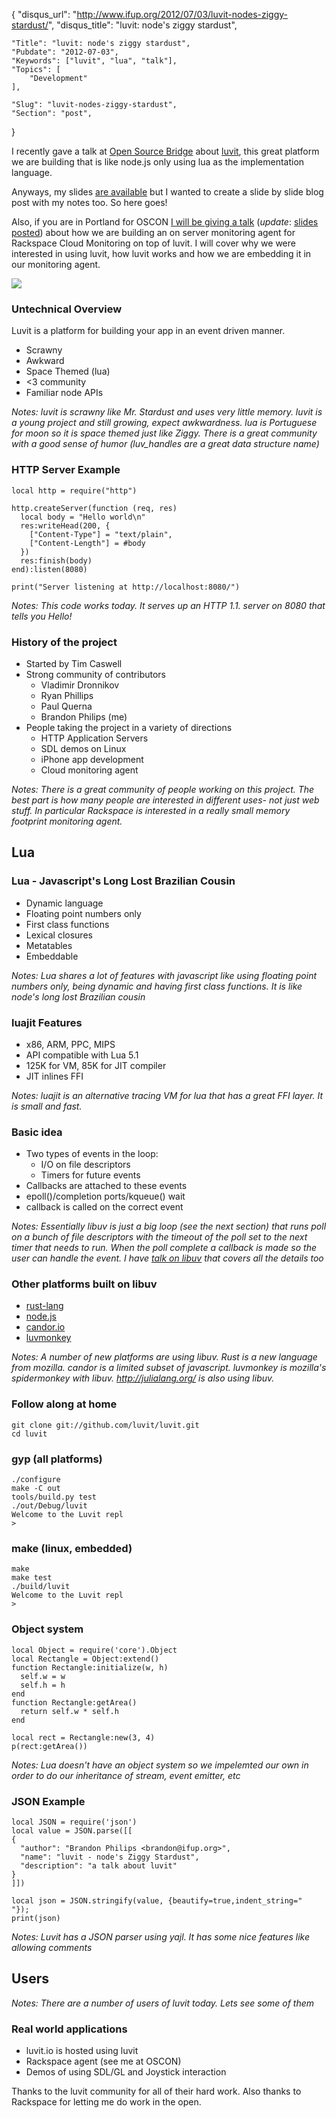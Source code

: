 {
	"disqus_url": "http://www.ifup.org/2012/07/03/luvit-nodes-ziggy-stardust/",
	"disqus_title": "luvit: node's ziggy stardust",

	"Title": "luvit: node's ziggy stardust",
	"Pubdate": "2012-07-03",
	"Keywords": ["luvit", "lua", "talk"],
	"Topics": [
		"Development"
	],

	"Slug": "luvit-nodes-ziggy-stardust",
	"Section": "post",
}

I recently gave a talk at [Open Source Bridge][osb] about
[luvit][luvit], this great platform we are building that is like node.js
only using lua as the implementation language.

Anyways, my slides [are available][slides] but I wanted to create a
slide by slide blog post with my notes too. So here goes!

Also, if you are in Portland for OSCON [I will be giving a talk][oscon]
(*update*: [slides posted][virgo-slides]) about how we are building an on
server monitoring agent for Rackspace Cloud Monitoring on top of luvit. I will
cover why we were interested in using luvit, how luvit works and how we are
embedding it in our monitoring agent.

[oscon]: http://www.oscon.com/oscon2012/public/schedule/detail/24412
[osb]: http://opensourcebridge.org
[luvit]: http://luvit.io
[node]: http://nodejs.org
[slides]: http://ifup.org/slides/luvit-osb/
[virgo-slides]: http://ifup.org/slides/virgo-oscon-2012/

<img src="/images/ziggy.gif" class="alignright" />

### Untechnical Overview

Luvit is a platform for building your app in an event driven manner.

- Scrawny
- Awkward
- Space Themed (lua)
- <3 community 
- Familiar node APIs

*Notes: luvit is scrawny like Mr. Stardust and uses very little memory.
luvit is a young project and still growing, expect awkwardness. lua is
Portuguese for moon so it is space themed just like Ziggy. There is a
great community with a good sense of humor (luv_handles are a great data
structure name)*


### HTTP Server Example

    local http = require("http")

    http.createServer(function (req, res)
      local body = "Hello world\n"
      res:writeHead(200, {
        ["Content-Type"] = "text/plain",
        ["Content-Length"] = #body
      })
      res:finish(body)
    end):listen(8080)

    print("Server listening at http://localhost:8080/")

*Notes: This code works today. It serves up an HTTP 1.1. server on 8080
that tells you Hello!*


### History of the project

- Started by Tim Caswell
- Strong community of contributors
    - Vladimir Dronnikov
    - Ryan Phillips
    - Paul Querna
    - Brandon Philips (me)
- People taking the project in a variety of directions
    - HTTP Application Servers
    - SDL demos on Linux
    - iPhone app development
    - Cloud monitoring agent

*Notes: There is a great community of people working on this project.
The best part is how many people are interested in different uses- not
just web stuff. In particular Rackspace is interested in a really small
memory footprint monitoring agent.*


## Lua


### Lua - Javascript's Long Lost Brazilian Cousin

- Dynamic language
- Floating point numbers only
- First class functions
- Lexical closures
- Metatables
- Embeddable

*Notes: Lua shares a lot of features with javascript like using floating
point numbers only, being dynamic and having first class functions. It
is like node's long lost Brazilian cousin*


### luajit Features

- x86, ARM, PPC, MIPS
- API compatible with Lua 5.1
- 125K for VM, 85K for JIT compiler
- JIT inlines FFI

*Notes: luajit is an alternative tracing VM for lua that has a great FFI
layer. It is small and fast.*


### Basic idea

- Two types of events in the loop:
    - I/O on file descriptors
    - Timers for future events
- Callbacks are attached to these events
- epoll()/completion ports/kqueue() wait
- callback is called on the correct event

*Notes: Essentially libuv is just a big loop (see the next section) that
runs poll on a bunch of file descriptors with the timeout of the poll
set to the next timer that needs to run. When the poll complete a
callback is made so the user can handle the event. I have [talk on
libuv][libuv-osb] that covers all the details too*

[libuv-osb]: http://ifup.org/slides/libuv-osb/#1


### Other platforms built on libuv

- [rust-lang](http://www.rust-lang.org/)
- [node.js](http://nodejs.org/)
- [candor.io](https://github.com/creationix/candor.io)
- [luvmonkey](https://github.com/creationix/luvmonkey)

*Notes: A number of new platforms are using libuv. Rust is a new
language from mozilla. candor is a limited subset of javascript.
luvmonkey is mozilla's spidermonkey with libuv.  http://julialang.org/
is also using libuv.*


### Follow along at home

    git clone git://github.com/luvit/luvit.git
    cd luvit

### gyp (all platforms)

    ./configure
    make -C out
    tools/build.py test
    ./out/Debug/luvit
    Welcome to the Luvit repl
    > 

### make (linux, embedded)

    make
    make test
    ./build/luvit
    Welcome to the Luvit repl
    >


### Object system

    local Object = require('core').Object
    local Rectangle = Object:extend()
    function Rectangle:initialize(w, h)
      self.w = w
      self.h = h
    end
    function Rectangle:getArea()
      return self.w * self.h
    end

    local rect = Rectangle:new(3, 4)
    p(rect:getArea())

*Notes: Lua doesn't have an object system so we impelemted our own in
order to do our inheritance of stream, event emitter, etc*


### JSON Example

    local JSON = require('json')
    local value = JSON.parse([[
    {
      "author": "Brandon Philips <brandon@ifup.org>",
      "name": "luvit - node's Ziggy Stardust",
      "description": "a talk about luvit"
    }
    ]])

    local json = JSON.stringify(value, {beautify=true,indent_string="  "});
    print(json)

*Notes: Luvit has a JSON parser using yajl. It has some nice features
like allowing comments*


## Users

*Notes: There are a number of users of luvit today. Lets see some of
them*


### Real world applications 

- luvit.io is hosted using luvit
- Rackspace agent (see me at OSCON)
- Demos of using SDL/GL and Joystick interaction


Thanks to the luvit community for all of their hard work. Also thanks to
Rackspace for letting me do work in the open.
